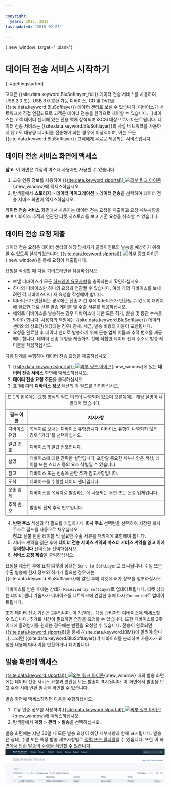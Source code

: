```yaml
---

copyright:
  years: 2017, 2019
lastupdated: "2019-02-05"

---
```

{:new_window: target="_blank"}

# 데이터 전송 서비스 시작하기
{: #gettingstarted}

고객은 {{site.data.keyword.BluSoftlayer_full}} 데이터 전송 서비스를 사용하여 USB 2.0 또는 USB 3.0 호환 가능 디바이스, CD 및 DVD를 {{site.data.keyword.BluSoftlayer}} 데이터 센터로 보낼 수 있습니다. 디바이스가 네트워크에 직접 연결되므로 고객은 데이터 전송을 원격으로 제어할 수 있습니다. 디바이스는 고객 데이터 센터에 있는 전용 랙에 장착되며 iSCSI 대상으로서 마운트됩니다. 데이터 전송 서비스는 {{site.data.keyword.BluSoftlayer}}의 사설 네트워크를 사용하지 않고도 대용량 데이터를 전송해야 하는 경우에 이상적이며, 이는 모든 {{site.data.keyword.BluSoftlayer}} 고객에게 무료로 제공되는 서비스입니다.

## 데이터 전송 서비스 화면에 액세스

**참고**: 이 화면은 계정의 마스터 사용자만 사용할 수 있습니다.

1. 고유 인증 정보를 사용하여 [{{site.data.keyword.slportal}} ![외부 링크 아이콘](../../icons/launch-glyph.svg "외부 링크 아이콘")](https://control.softlayer.com/){:new_window}에 액세스하십시오.
2. 탐색줄에서 **스토리지** > **데이터 마이그레이션** > **데이터 전송**을 선택하여 데이터 전송 서비스 화면에 액세스하십시오. <br/>

**데이터 전송 서비스** 화면에서 사용자는 데이터 전송 요청을 제출하고 요청 세부사항을 보며 디바이스 추적과 연관된 티켓 히스토리를 보고 기존 요청을 취소할 수 있습니다.

## 데이터 전송 요청 제출

데이터 전송 요청은 데이터 센터의 해당 당사자가 클라이언트의 발송을 예상하기 위해 알 수 있도록 설계되었습니다. [{{site.data.keyword.slportal}} ![외부 링크 아이콘](../../icons/launch-glyph.svg "외부 링크 아이콘")](https://control.softlayer.com/){:new_window}을 통해 요청이 제출됩니다.

요청을 작성할 때 다음 가이드라인을 유념하십시오.

- 보낼 디바이스가 모든 [하드웨어 요구사항](/docs/infrastructure/DataTransferService/data-transfer-service-faq.html)을 충족하는지 확인하십시오.
- 하나의 디바이스만 하나의 요청과 연관될 수 있습니다. 여러 개의 디바이스를 보내려면 각 디바이스마다 새 요청을 작성해야 합니다.
- 디바이스가 반환되는 경우에는 전송 기간 후에 디바이스가 반환될 수 있도록 패키지에 필요한 대로 선불 발송 레이블 및 수출 서류를 제공하십시오.
- 해외로 디바이스를 발송하는 경우 디바이스에 대한 모든 허가, 발송 및 통관 수속을 받아야 합니다. 사용자의 책임에는 {{site.data.keyword.BluSoftlayer}} 데이터 센터와의 상호간(해당되는 경우) 관세, 세금, 발송 비용의 지불이 포함됩니다.
- 요청을 완료한 후 데이터 센터로 발송하기 위해 운송 업체 이름과 추적 번호를 제공해야 합니다.  데이터 전송 요청을 제출하기 전에 적합한 데이터 센터 주소로 발송 레이블을 작성하십시오.

다음 단계를 수행하여 데이터 전송 요청을 제출하십시오.

1. [{{site.data.keyword.slportal}} ![외부 링크 아이콘](../../icons/launch-glyph.svg "외부 링크 아이콘")](https://control.softlayer.com/){:new_window}에 있는 **데이터 전송 서비스** 화면에 액세스하십시오.
2. **데이터 전송 요청 주문**을 클릭하십시오.
3. 표 1에 따라 **디바이스 정보** 섹션의 각 필드를 기입하십시오.
<table border="1">
<caption>표 1의 왼쪽에는 요청 양식의 필드 이름이 나열되어 있으며 오른쪽에는 해당 설명이 나열되어 있습니다.</caption>
 <tr><th>필드 이름</th><th>지시사항</th></tr>
 <tr><td>디바이스 유형</td><td>목적지로 보내는 디바이스 유형입니다. 디바이스 유형이 나열되지 않은 경우 "기타"를 선택하십시오.</td></tr>
 <tr><td>일련 번호</td><td> 디바이스의 일련 번호입니다.</td></tr><tr><td>설명</td><td>디바이스에 대한 간략한 설명입니다. 포함할 중요한 세부사항은 색상, 레이블 또는 스티커 등의 요소 식별일 수 있습니다.</td></tr>
 <tr><td>참고</td><td>디바이스 또는 전송에 관한 추가 참고사항입니다.</td></tr><tr><td>도착</td><td>디바이스를 수령할 데이터 센터입니다.</td></tr>
 <tr><td>운송 업체</td><td>디바이스를 목적지로 발송하는 데 사용되는 우편 또는 운송 업체입니다.</td></tr>
 <tr><td>추적 번호</td><td>발송의 전체 추적 번호입니다.</td></tr>
 </table>

4. **반환 주소** 섹션의 각 필드를 기입하거나 **회사 주소** 선택란을 선택하여 저장된 회사 주소로 필드를 자동으로 채우십시오. <br/> **참고**: 선불 반환 레이블 및 필요한 수출 서류를 패키지에 포함해야 합니다.
5. 서비스 계약을 읽은 후에 **데이터 전송 서비스 계약과 마스터 서비스 계약을 읽고 이에 동의합니다** 선택란을 선택하십시오.
6. **서비스 요청 제출**을 클릭하십시오.

요청을 제출한 후에 요청 티켓의 상태는 `Sent to SoftLayer`로 표시됩니다. 수입 또는 수출 발송에 현지 정부의 허가가 필요한 경우에는 {{site.data.keyword.BluSoftlayer}}에 알린 후에 티켓에 허가 정보를 첨부하십시오.

디바이스를 받은 후에는 상태가 `Received by SoftLayer`로 업데이트됩니다. 티켓 상태는 데이터 센터 기술자가 디바이스를 네트워크에 연결한 후에 다시 `Connected`로 업데이트됩니다.

초기 데이터 전송 기간은 2주입니다. 이 기간에는 계정 관리자만 디바이스에 액세스할 수 있습니다. 추가로 시간이 필요하면 연장을 요청할 수 있습니다. 또한 디바이스를 2주 이내에 돌려받기를 원하는 경우에는 반환을 요청할 수 있습니다. 전송이 완료되면 [{{site.data.keyword.slportal}}](https://control.softlayer.com/)을 통해 {{site.data.keyword.IBM}}에 알려야 합니다. 그러면 {{site.data.keyword.BluSoftlayer}}가 디바이스를 분리하며 사용자가 요청한 내용에 따라 이를 반환하거나 폐기합니다.


## 발송 화면에 액세스

[{{site.data.keyword.slportal}} ![외부 링크 아이콘](../../icons/launch-glyph.svg "외부 링크 아이콘")](https://control.softlayer.com/){:new_window} 내의 발송 화면에는 데이터 전송 서비스 요청과 연관된 모든 발송이 표시됩니다. 이 화면에서 발송을 보고 수령 시에 반환 발송을 확인할 수 있습니다.

발송 화면에 액세스하려면 다음을 수행하십시오.

1. 고유 인증 정보를 사용하여 [{{site.data.keyword.slportal}} ![외부 링크 아이콘](../../icons/launch-glyph.svg "외부 링크 아이콘")](https://control.softlayer.com/){:new_window}에 액세스하십시오.
2. 탐색줄에서 **계정** > **관리** > **발송**을 선택하십시오.

발송 화면에는 지난 30일 내 모든 발송 요청이 해당 세부사항과 함께 표시됩니다. 발송은 상태, 수명 또는 특정 발송 세부사항별로 [정렬 또는 필터링](sort-or-filter-shipments-list.html)될 수 있습니다. 또한 이 화면에서 반환 발송의 수령을 확인할 수 있습니다.
![발송 화면](/images/DTSShipmentScreen1.png)
